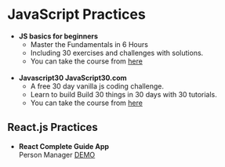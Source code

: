 # JavaScript Practices
<ul>
  <li>
    <b>JS basics for beginners</b><br>
     <ul>
       <li>Master the Fundamentals in 6 Hours</li>
       <li>Including 30 exercises and challenges with solutions.</li>
       <li>You can take the course from <a href="https://www.udemy.com/course/javascript-basics-for-beginners/" >here</a></li>
     <br>
     </ul>
      
  </li>
  <li>
    <b>Javascript30 JavaScript30.com</b>
    <ul>
      <li>A free 30 day vanilla js coding challenge.</li>
      <li>Learn to build Build 30 things in 30 days with 30 tutorials.</li>
      <li>You can take the course from <a href="https://javascript30.com/" >here</a></li>
    </ul>
  </li>
</ul>
  
<h2>React.js Practices</h2>
  <ul>
    <li><b>React Complete Guide App</b><br>
      Person Manager <a href="https://bit.ly/32RdjaB">DEMO</a><br><br>
    </li>
  </ul>


